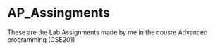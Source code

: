 # AP_Assingments
These are the Lab Assignments made by me in the cousre Advanced programming (CSE201)
